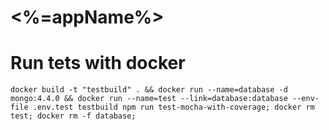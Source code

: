 # <%=appName%>

# Run tets with docker
```
docker build -t "testbuild" . && docker run --name=database -d mongo:4.4.0 && docker run --name=test --link=database:database --env-file .env.test testbuild npm run test-mocha-with-coverage; docker rm test; docker rm -f database;
```
